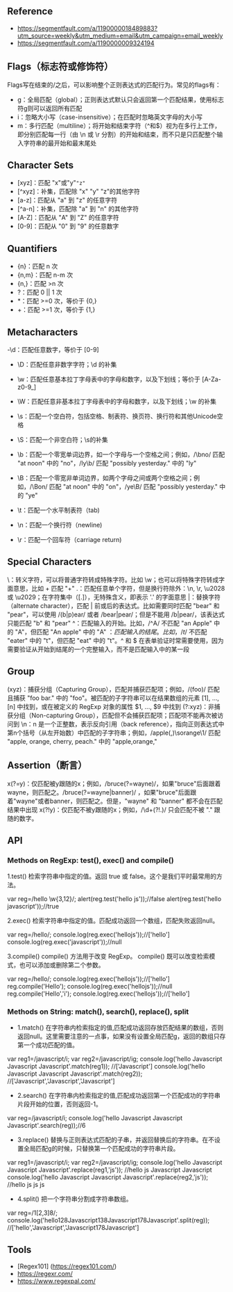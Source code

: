 
## Reference
- https://segmentfault.com/a/1190000018489883?utm_source=weekly&utm_medium=email&utm_campaign=email_weekly
- https://segmentfault.com/a/1190000009324194

## Flags（标志符或修饰符）
Flags写在结束的/之后，可以影响整个正则表达式的匹配行为。常见的flags有：

- g：全局匹配（global）；正则表达式默认只会返回第一个匹配结果，使用标志符g则可以返回所有匹配
- i：忽略大小写（case-insensitive）；在匹配时忽略英文字母的大小写
- m：多行匹配（multiline）；将开始和结束字符（^和$）视为在多行上工作，即分别匹配每一行（由 \n 或 \r 分割）的开始和结束，而不只是只匹配整个输入字符串的最开始和最末尾处


## Character Sets
- [xyz]：匹配 "x"或"y"`"z"`
- [^xyz]：补集，匹配除 "x" "y" "z"的其他字符
- [a-z]：匹配从 "a" 到 "z" 的任意字符
- [^a-n]：补集，匹配除 "a" 到 "n" 的其他字符
- [A-Z]：匹配从 "A" 到 "Z" 的任意字符
- [0-9]：匹配从 "0" 到 "9" 的任意数字

## Quantifiers
- {n}：匹配 n 次
- {n,m}：匹配 n-m 次
- {n,}：匹配 >n 次
- ?：匹配 0 || 1 次
- *：匹配 >=0 次，等价于 {0,}
- +：匹配 >=1 次，等价于 {1,}

## Metacharacters
-\d：匹配任意数字，等价于 [0-9]
- \D：匹配任意非数字字符；\d 的补集

- \w：匹配任意基本拉丁字母表中的字母和数字，以及下划线；等价于 [A-Za-z0-9_]
- \W：匹配任意非基本拉丁字母表中的字母和数字，以及下划线；\w 的补集

- \s：匹配一个空白符，包括空格、制表符、换页符、换行符和其他Unicode空格
- \S：匹配一个非空白符；\s的补集

- \b：匹配一个零宽单词边界，如一个字母与一个空格之间；例如，/\bno/ 匹配 "at noon" 中的 "no"，/ly\b/ 匹配 "possibly yesterday." 中的 "ly"
- \B：匹配一个零宽非单词边界，如两个字母之间或两个空格之间；例如，/\Bon/ 匹配 "at noon" 中的 "on"，/ye\B/ 匹配 "possibly yesterday." 中的 "ye"

- \t：匹配一个水平制表符（tab)
- \n：匹配一个换行符（newline)
- \r：匹配一个回车符（carriage return)

## Special Characters
\：转义字符，可以将普通字符转成特殊字符。比如 \w；也可以将特殊字符转成字面意思，比如 \+ 匹配 "+"
.：匹配任意单个字符，但是换行符除外：\n, \r, \u2028 或 \u2029；在字符集中（[.]），无特殊含义，即表示 '.' 的字面意思
|：替换字符（alternate character），匹配 | 前或后的表达式。比如需要同时匹配 "bear" 和 "pear"，可以使用 /(b|p)ear/ 或者 /bear|pear/；但是不能用 /b|pear/，该表达式只能匹配 "b" 和 "pear"
^：匹配输入的开始。比如，/^A/ 不匹配 "an Apple" 中的 "A"，但匹配 "An apple" 中的 "A"
$：匹配输入的结尾。比如，/t$/ 不匹配 "eater" 中的 "t"，但匹配 "eat" 中的 "t"。^ 和 $ 在表单验证时常需要使用，因为需要验证从开始到结尾的一个完整输入，而不是匹配输入中的某一段


## Group
(xyz)：捕获分组（Capturing Group），匹配并捕获匹配项；例如，/(foo)/ 匹配且捕获 "foo bar." 中的 "foo"。被匹配的子字符串可以在结果数组的元素 [1], ..., [n] 中找到，或在被定义的 RegExp 对象的属性 $1, ..., $9 中找到
(?:xyz)：非捕获分组（Non-capturing Group），匹配但不会捕获匹配项；匹配项不能再次被访问到
\n：n 是一个正整数，表示反向引用（back reference），指向正则表达式中第n个括号（从左开始数）中匹配的子字符串；例如，/apple(,)\sorange\1/ 匹配 "apple, orange, cherry, peach." 中的 "apple,orange,"


## Assertion（断言）
x(?=y)：仅匹配被y跟随的x；例如，/bruce(?=wayne)/，如果"bruce"后面跟着wayne，则匹配之。/bruce(?=wayne|banner)/ ，如果"bruce"后面跟着"wayne"或者banner，则匹配之。但是，"wayne" 和 "banner" 都不会在匹配结果中出现
x(?!y)：仅匹配不被y跟随的x；例如，/\d+(?!\.)/ 只会匹配不被 "." 跟随的数字。

## API

### Methods on RegExp: test(), exec() and compile()
1.test()
检索字符串中指定的值。返回 true 或 false。这个是我们平时最常用的方法。

 var reg=/hello \w{3,12}/;
 alert(reg.test('hello js'));//false
 alert(reg.test('hello javascript'));//true

2.exec()
检索字符串中指定的值。匹配成功返回一个数组，匹配失败返回null。

var reg=/hello/;
console.log(reg.exec('hellojs'));//['hello']
console.log(reg.exec('javascript'));//null

3.compile()
compile() 方法用于改变 RegExp。
compile() 既可以改变检索模式，也可以添加或删除第二个参数。


var reg=/hello/;
console.log(reg.exec('hellojs'));//['hello']
reg.compile('Hello');
console.log(reg.exec('hellojs'));//null
reg.compile('Hello','i');
console.log(reg.exec('hellojs'));//['hello']


### Methods on String: match(), search(), replace(), split

- 1.match()
在字符串内检索指定的值,匹配成功返回存放匹配结果的数组，否则返回null。这里需要注意的一点事，如果没有设置全局匹配g，返回的数组只存第一个成功匹配的值。


var reg1=/javascript/i;
var reg2=/javascript/ig;
console.log('hello Javascript Javascript Javascript'.match(reg1));
//['Javascript']
console.log('hello Javascript Javascript Javascript'.match(reg2));
//['Javascript','Javascript','Javascript']

- 2.search()
在字符串内检索指定的值,匹配成功返回第一个匹配成功的字符串片段开始的位置，否则返回-1。

var reg=/javascript/i;
console.log('hello Javascript Javascript Javascript'.search(reg));//6

- 3.replace()
替换与正则表达式匹配的子串，并返回替换后的字符串。在不设置全局匹配g的时候，只替换第一个匹配成功的字符串片段。

var reg1=/javascript/i;
var reg2=/javascript/ig;
console.log('hello Javascript Javascript Javascript'.replace(reg1,'js'));
//hello js Javascript Javascript
console.log('hello Javascript Javascript Javascript'.replace(reg2,'js'));
//hello js js js

- 4.split()
把一个字符串分割成字符串数组。

var reg=/1[2,3]8/;
console.log('hello128Javascript138Javascript178Javascript'.split(reg));
//['hello','Javascript','Javascript178Javascript']


## Tools
- [Regex101] (https://regex101.com/)
- https://regexr.com/
- https://www.regexpal.com/